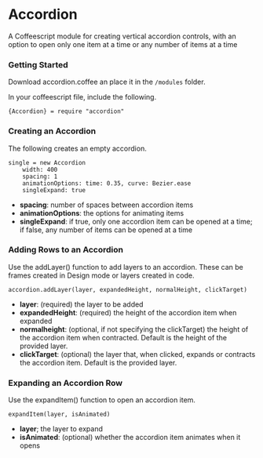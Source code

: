 # Accordion
A Coffeescript module for creating vertical accordion controls, with an option to open only one item at a time or any number of items at a time

### Getting Started
Download accordion.coffee an place it in the `/modules` folder.

In your coffeescript file, include the following.

`{Accordion} = require "accordion"`

### Creating an Accordion
The following creates an empty accordion.
```
single = new Accordion
	width: 400
	spacing: 1
	animationOptions: time: 0.35, curve: Bezier.ease
	singleExpand: true
```
* **spacing**: number of spaces between accordion items
* **animationOptions**: the options for animating items
* **singleExpand**: if true, only one accordion item can be opened at a time; if false, any number of items can be opened at a time
### Adding Rows to an Accordion
Use the addLayer() function to add layers to an accordion. These can be frames created in Design mode or layers created in code. 
```
accordion.addLayer(layer, expandedHeight, normalHeight, clickTarget)
```
* **layer**: (required) the layer to be added
* **expandedHeight**: (required) the height of the accordion item when expanded
* **normalheight**: (optional, if not specifying the clickTarget) the height of the accordion item when contracted. Default is the height of the provided layer.
* **clickTarget**: (optional) the layer that, when clicked, expands or contracts the accordion item. Default is the provided layer.
### Expanding an Accordion Row
Use the expandItem() function to open an accordion item.
```
expandItem(layer, isAnimated)
```
* **layer**; the layer to expand
* **isAnimated**: (optional) whether the accordion item animates when it opens
